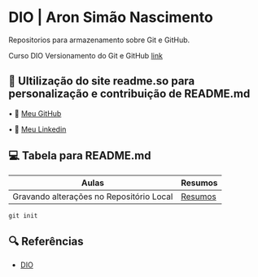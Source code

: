 
# DIO | Aron Simão Nascimento

Repositorios para armazenamento sobre Git e GitHub.

Curso DIO Versionamento do Git e GitHub [link](ttps://www.linkedin.com/in/aron-sim%C3%A3o-nascimento-corp/)

## 💼 Ultilização do site readme.so para personalização e contribuição de README.md 

• 🤖 [Meu GitHub](https://github.com/AronNNti)

• 💼 [Meu Linkedin](https://www.linkedin.com/in/aron-sim%C3%A3o-nascimento-corp/)

## 💻 Tabela para README.md

| Aulas | Resumos |
|-------|---------|
| Gravando alterações no Repositório Local | [Resumos]()|

```
git init
```

## 🔍 Referências
- [DIO](https://web.dio.me/home)






